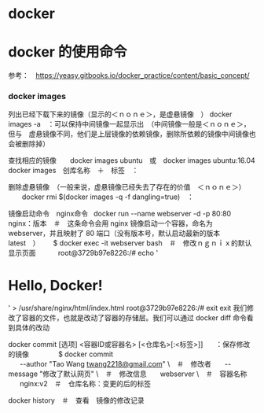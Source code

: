 # docker
<h1>docker 的使用命令</h1>

参考：　https://yeasy.gitbooks.io/docker_practice/content/basic_concept/


<h3>docker images</h3>
列出已经下载下来的镜像（显示的＜ｎｏｎｅ＞，是虚悬镜像　）
docker images -a　：可以保持中间镜像一起显示出　（中间镜像一般是＜ｎｏｎｅ＞，但与　虚悬镜像不同，他们是上层镜像的依赖镜像，删除所依赖的镜像中间镜像也会被删除掉）

查找相应的镜像　　docker images ubuntu　或　docker images ubuntu:16.04
docker images　创库名称　＋　标签　：　

删除虚悬镜像　（一般来说，虚悬镜像已经失去了存在的价值　＜ｎｏｎｅ＞）
　　docker rmi $(docker images -q -f dangling=true)　：　

镜像启动命令　nginx命令
    docker run --name webserver -d -p 80:80 nginx：版本　＃　这条命令会用 nginx 镜像启动一个容器，命名为 webserver，并且映射了 80 端口（没有版本号，默认启动最新的版本　latest　）
        $ docker exec -it webserver bash　＃　修改ｎｇｎｉｘ的默认显示页面　
        root@3729b97e8226:/# echo '<h1>Hello, Docker!</h1>' > /usr/share/nginx/html/index.html
        root@3729b97e8226:/# exit
        exit
    我们修改了容器的文件，也就是改动了容器的存储层。我们可以通过 docker diff 命令看到具体的改动
    
docker commit [选项] <容器ID或容器名> [<仓库名>[:<标签>]]　   ：保存修改的镜像
　　　　$ docker commit \
        --author "Tao Wang <twang2218@gmail.com>" \　＃　修改者
        --message "修改了默认网页" \　＃　修改信息
        webserver \　＃　容器名称　
        nginx:v2　＃　仓库名称：变更的后的标签
    
docker history　＃　查看　镜像的修改记录

    
    　
